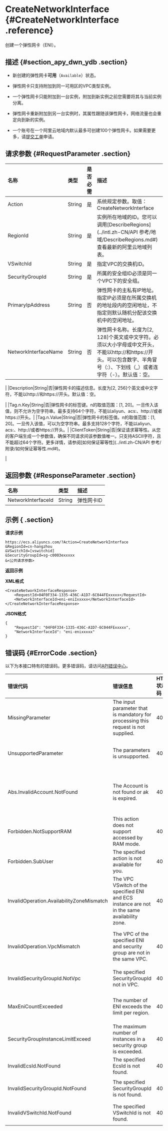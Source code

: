 # CreateNetworkInterface {#CreateNetworkInterface .reference}

创建一个弹性网卡（ENI）。

## 描述 {#section_apy_dwn_ydb .section}

-   新创建的弹性网卡**可用**（`Available`）状态。

-   弹性网卡只支持附加到同一可用区的VPC类型实例。

-   一个弹性网卡只能附加到一台实例，附加到新实例之前您需要将其与当前实例分离。

-   弹性网卡重新附加到另一台实例时，其属性跟随该弹性网卡，网络流量也会重定向到新的实例。

-   一个账号在一个阿里云地域内默认最多可创建100个弹性网卡。如果需要更多，请[提交工单](https://workorder-intl.console.aliyun.com/#/ticket/createIndex)申请。


## 请求参数 {#RequestParameter .section}

|名称|类型|是否必需|描述|
|:-|:-|:---|:-|
|Action|String|是|系统规定参数。取值：CreateNetworkInterface|
|RegionId|String|是|实例所在地域的ID。您可以调用[DescribeRegions](../intl.zh-CN/API 参考/地域/DescribeRegions.md#)查看最新的阿里云地域列表。|
|VSwitchId|String|是|指定VPC的交换机ID。|
|SecurityGroupId|String|是|所属的安全组ID必须是同一个VPC下的安全组。|
|PrimaryIpAddress|String|否|弹性网卡的主私有IP地址。指定IP必须是在所属交换机的地址段内的空闲地址，不指定则默认随机分配该交换机中的空闲地址。|
|NetworkInterfaceName|String|否|弹性网卡名称。长度为\[2, 128\]个英文或中文字符。必须以大小字母或中文开头，不能以http://和https://开头。可以包含数字、半角冒号（:）、下划线（\_）或者连字符（-）。默认值：空。

|
|Description|String|否|弹性网卡的描述信息。长度为\[2, 256\]个英文或中文字符，不能以http://和https://开头。默认值：空。

|
|Tag.n.Key|String|否|弹性网卡的标签键。n的取值范围：\[1, 20\]。一旦传入该值，则不允许为空字符串。最多支持64个字符，不能以aliyun、acs:、http://或者https://开头。|
|Tag.n.Value|String|否|弹性网卡的标签值。n的取值范围：\[1, 20\]。一旦传入该值，可以为空字符串。最多支持128个字符，不能以aliyun、acs:、http://或者https://开头。|
|ClientToken|String|否|保证请求幂等性。从您的客户端生成一个参数值，确保不同请求间该参数值唯一。只支持ASCII字符，且不能超过64个字符。更多详情，请参阅[如何保证幂等性](../intl.zh-CN/API 参考/附录/如何保证幂等性.md#)。

|

## 返回参数 {#ResponseParameter .section}

|名称|类型|描述|
|:-|:-|:-|
|NetworkInterfaceId|String|弹性网卡ID|

## 示例 { .section}

**请求示例** 

```
https://ecs.aliyuncs.com/?Action=CreateNetworkInterface
&RegionId=cn-hangzhou
&VSwitchId=[vswitchid]
&SecurityGroupId=sg-c0003exxxxx
&<公共请求参数>
```

**返回示例**

**XML格式**

```
<CreateNetworkInterfaceResponse>
    <RequestId>04F0F334-1335-436C-A1D7-6C044FExxxxx</RequestId>
    <NetworkInterfaceId>eni-eniIxxxxx</NetworkInterfaceId>
</CreateNetworkInterfaceResponse>
```

**JSON格式**

```
{
    "RequestId": "04F0F334-1335-436C-A1D7-6C044FExxxxx",
    "NetworkInterfaceId": "eni-enixxxxx"
}
```

## 错误码 {#ErrorCode .section}

以下为本接口特有的错误码。更多错误码，请访问[API错误中心](https://error-center.alibabacloud.com/status/product/Ecs)。

|错误代码|错误信息|HTTP状态码|说明|
|:---|:---|:------|:-|
|MissingParameter|The input parameter that is mandatory for processing this request is not supplied.|400|缺少必需参数。|
|UnsupportedParameter|The parameters is unsupported.|400|该参数不存在，或者不支持该参数。|
|Abs.InvalidAccount.NotFound|The Account is not found or ak is expired.|403|您的阿里云账号不存在，或者您的AccessKey已经过期。|
|Forbidden.NotSupportRAM|This action does not support accessed by RAM mode.|403|不允许RAM用户执行该操作。|
|Forbidden.SubUser|The specified action is not available for you.|403|您无法执行该操作。|
|InvalidOperation.AvailabilityZoneMismatch|The VPC VSwitch of the specified ENI and ECS instance are not in the same availability zone.|403|指定的VPC交换机ID、弹性网卡和实例ID不在同一个可用区。|
|InvalidOperation.VpcMismatch|The VPC of the specified ENI and security group are not in the same VPC.|403|指定的弹性网卡和安全组ID不在同一个 VPC。|
|InvalidSecurityGroupId.NotVpc|The specified SecurityGroupId not in VPC.|403|指定的安全组不是VPC类型。|
|MaxEniCountExceeded|The number of ENI exceeds the limit per region.|403|该地域已有的弹性网卡数量超过了最大限制。|
|SecurityGroupInstanceLimitExceed|The maximum number of instances in a security group is exceeded.|403|该安全组内已有的实例数量已超出最大限制。|
|InvalidEcsId.NotFound|The specified EcsId is not found.|404|指定的实例ID不存在。|
|InvalidSecurityGroupId.NotFound|The specified SecurityGroupId is not found.|404|指定的安全组ID不存在。|
|InvalidVSwitchId.NotFound|The specified VSwitchId is not found.|404|指定的交换机ID不存在。|

